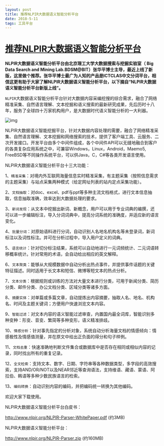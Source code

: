 ```yaml
---
layout: post
title: 推荐NLPIR大数据语义智能分析平台
date: 2018-5-11 
tags: 工具平台  
---
```


# [推荐NLPIR大数据语义智能分析平台](http://www.52nlp.cn/%e6%8e%a8%e8%8d%90nlpir%e5%a4%a7%e6%95%b0%e6%8d%ae%e8%af%ad%e4%b9%89%e6%99%ba%e8%83%bd%e5%88%86%e6%9e%90%e5%b9%b3%e5%8f%b0)



**NLPIR大数据语义智能分析平台由北京理工大学大数据搜索与挖掘实验室（ Big Data Search and Mining Lab.BDSM@BIT）张华平博士主导，最近上线了新版，这里做个推荐。张华平博士最广为人知的产品是ICTCLAS中文分词平台，相信这更有助于大家了解NLPIR大数据语义智能分析平台，以下摘自“NLPIR大数据语义智能分析平台新版上线”。**

`NLPIR`大数据语义智能分析平台针对大数据内容采编挖搜的综合需求，融合了网络精准采集、自然语言理解、文本挖掘和语义搜索的最新研究成果，先后历时十八年，服务了全球四十万家机构用户，是大数据时代语义智能分析的一大利器。

![img](http://www.52nlp.cn/wp-content/uploads/2018/03/%E5%B1%8F%E5%B9%95%E5%BF%AB%E7%85%A7-2018-03-20-%E4%B8%8B%E5%8D%883.19.05.png)

NLPIR大数据语义智能挖掘平台，针对大数据内容处理的需要，融合了网络精准采集、自然语言理解、文本挖掘和网络搜索的技术，提供了客户端工具、云服务、二次开发接口。开发平台由多个中间件组成，各个中间件API可以无缝地融合到客户的各类复杂应用系统之中，可兼容Windows，Linux，Android，Maemo5, FreeBSD等不同操作系统平台，可以供Java，C，C#等各类开发语言使用。

NLPIR大数据语义智能分析平台十三大功能：

1、`精准采集`：对境内外互联网海量信息实时精准采集，有主题采集（按照信息需求的主题采集）与站点采集两种模式（给定网址列表的站内定点采集功能）。

2、`文档抽取`：对doc、excel、pdf与ppt等多种主流文档格式，进行文本信息抽取，信息抽取准确，效率达到大数据处理的要求。

3、`新词发现`：从文本中挖掘出新词、新概念，用户可以用于专业词典的编撰，还可以进一步编辑标注，导入分词词典中，提高分词系统的准确度，并适应新的语言变化。

4、`批量分词`：对原始语料进行分词，自动识别人名地名机构名等未登录词，新词标注以及词性标注。并可在分析过程中，导入用户定义的词典。

5、`语言统计`：针对切分标注结果，系统可以自动地进行一元词频统计、二元词语转移概率统计。针对常用的术语，会自动给出相应的英文解释。

6、`文本聚类`：能够从大规模数据中自动分析出热点事件，并提供事件话题的关键特征描述。同时适用于长文本和短信、微博等短文本的热点分析。

7、`文本分类`：根据规则或训练的方法对大量文本进行分类，可用于新闻分类、简历分类、邮件分类、办公文档分类、区域分类等诸多方面。

8、`摘要实体`：对单篇或多篇文章，自动提炼出内容摘要，抽取人名、地名、机构名、时间及主题关键词；方便用户快速浏览文本内容。

9、`智能过滤`：对文本内容的语义智能过滤审查，内置国内最全词库，智能识别多种变种：形变、音变、繁简等多种变形，语义精准排歧。

10、`情感分析`：针对事先指定的分析对象，系统自动分析海量文档的情感倾向：情感极性及情感值测量，并在原文中给出正负面的得分和句子样例。

11、`文档去重`：快速准确地判断文件集合或数据库中是否存在相同或相似内容的记录，同时找出所有的重复记录。

12、`全文检索`：支持文本、数字、日期、字符串等各种数据类型，多字段的高效搜索，支持AND/OR/NOT以及NEAR邻近等查询语法，支持维语、藏语、蒙语、阿拉伯、韩语等多种少数民族语言的检索。

13、`编码转换`：自动识别内容的编码，并把编码统一转换为其他编码。

欢迎大家下载使用。

NLPIR大数据语义智能分析平台白皮书：

<http://www.nlpir.org/NLPIR-Parser-WhitePaper.pdf> (约3MB)

NLPIR大数据语义智能分析平台：

<http://www.nlpir.org/NLPIR-Parser.zip> (约160MB)